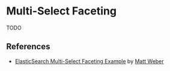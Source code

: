 # Multi-Select Faceting

TODO


## References

* [ElasticSearch Multi-Select Faceting Example](https://gist.github.com/1947215) by [Matt Weber](https://github.com/mattweber)
